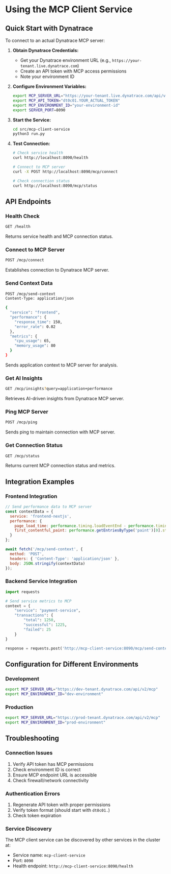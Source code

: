# Using the MCP Client Service

## Quick Start with Dynatrace

To connect to an actual Dynatrace MCP server:

1. **Obtain Dynatrace Credentials:**
   - Get your Dynatrace environment URL (e.g., `https://your-tenant.live.dynatrace.com`)
   - Create an API token with MCP access permissions
   - Note your environment ID

2. **Configure Environment Variables:**
   ```bash
   export MCP_SERVER_URL="https://your-tenant.live.dynatrace.com/api/v2/mcp"
   export MCP_API_TOKEN="dt0c01.YOUR_ACTUAL_TOKEN"
   export MCP_ENVIRONMENT_ID="your-environment-id"
   export SERVER_PORT=8090
   ```

3. **Start the Service:**
   ```bash
   cd src/mcp-client-service
   python3 run.py
   ```

4. **Test Connection:**
   ```bash
   # Check service health
   curl http://localhost:8090/health
   
   # Connect to MCP server
   curl -X POST http://localhost:8090/mcp/connect
   
   # Check connection status
   curl http://localhost:8090/mcp/status
   ```

## API Endpoints

### Health Check
```bash
GET /health
```
Returns service health and MCP connection status.

### Connect to MCP Server
```bash
POST /mcp/connect
```
Establishes connection to Dynatrace MCP server.

### Send Context Data
```bash
POST /mcp/send-context
Content-Type: application/json

{
  "service": "frontend",
  "performance": {
    "response_time": 150,
    "error_rate": 0.02
  },
  "metrics": {
    "cpu_usage": 65,
    "memory_usage": 80
  }
}
```
Sends application context to MCP server for analysis.

### Get AI Insights
```bash
GET /mcp/insights?query=application+performance
```
Retrieves AI-driven insights from Dynatrace MCP server.

### Ping MCP Server
```bash
POST /mcp/ping
```
Sends ping to maintain connection with MCP server.

### Get Connection Status
```bash
GET /mcp/status
```
Returns current MCP connection status and metrics.

## Integration Examples

### Frontend Integration
```javascript
// Send performance data to MCP server
const contextData = {
  service: 'frontend-nextjs',
  performance: {
    page_load_time: performance.timing.loadEventEnd - performance.timing.navigationStart,
    first_contentful_paint: performance.getEntriesByType('paint')[0].startTime
  }
};

await fetch('/mcp/send-context', {
  method: 'POST',
  headers: { 'Content-Type': 'application/json' },
  body: JSON.stringify(contextData)
});
```

### Backend Service Integration
```python
import requests

# Send service metrics to MCP
context = {
    "service": "payment-service",
    "transactions": {
        "total": 1250,
        "successful": 1225,
        "failed": 25
    }
}

response = requests.post('http://mcp-client-service:8090/mcp/send-context', json=context)
```

## Configuration for Different Environments

### Development
```bash
export MCP_SERVER_URL="https://dev-tenant.dynatrace.com/api/v2/mcp"
export MCP_ENVIRONMENT_ID="dev-environment"
```

### Production
```bash
export MCP_SERVER_URL="https://prod-tenant.dynatrace.com/api/v2/mcp"
export MCP_ENVIRONMENT_ID="prod-environment"
```

## Troubleshooting

### Connection Issues
1. Verify API token has MCP permissions
2. Check environment ID is correct
3. Ensure MCP endpoint URL is accessible
4. Check firewall/network connectivity

### Authentication Errors
1. Regenerate API token with proper permissions
2. Verify token format (should start with `dt0c01.`)
3. Check token expiration

### Service Discovery
The MCP client service can be discovered by other services in the cluster at:
- Service name: `mcp-client-service`
- Port: `8090`
- Health endpoint: `http://mcp-client-service:8090/health`